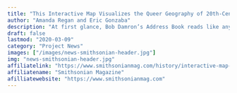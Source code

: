 ```yaml
---
title: "This Interactive Map Visualizes the Queer Geography of 20th-Century America"
author: "Amanda Regan and Eric Gonzaba"
description: "At first glance, Bob Damron’s Address Book reads like any other travel guide. Bars, restaurants, hotels and businesses are grouped by city and state, their names and addresses listed in alphabetical order..."
draft: false
lastmod: "2020-03-09"
category: "Project News"
images: ["/images/news-smithsonian-header.jpg"]
img: "news-smithsonian-header.jpg"
affiliatelink: "https://www.smithsonianmag.com/history/interactive-map-visualizes-queer-geography-20th-century-america-180974306/?utm_source=twitter.com&utm_medium=socialmedia"
affiliatename: "Smithsonian Magazine"
afilliatewebsite: "https://www.smithsonianmag.com"
---
```

